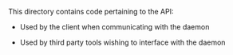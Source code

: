 This directory contains code pertaining to the API:

 - Used by the client when communicating with the daemon

 - Used by third party tools wishing to interface with the daemon